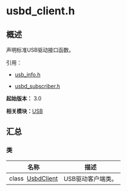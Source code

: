 # usbd_client.h


## 概述

声明标准USB驱动接口函数。

引用：

- [usb_info.h](usb__info_8h.md)

- [usbd_subscriber.h](usbd__subscriber_8h.md)

**起始版本：** 3.0

**相关模块：**[USB](_u_s_b.md)


## 汇总


### 类

| 名称 | 描述 | 
| -------- | -------- |
| class&nbsp;&nbsp;[UsbdClient](_o_h_o_s_1_1_u_s_b_1_1_usbd_client.md) | USB驱动客户端类。 | 
